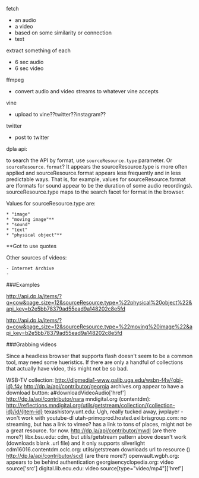 fetch
  - an audio
  - a video
  - based on some similarity or connection
  - text

extract something of each
  - 6 sec audio
  - 6 sec video

ffmpeg
  - convert audio and video streams to whatever vine accepts

vine
  - upload to vine??twitter??instagram??

twitter
  - post to twitter


dpla api:

to search the API by format, use `sourceResource.type` parameter. Or `sourceResource.format`? It appears the sourceResource.type is more often applied and sourceResource.format appears less frequently and in less predictable ways. That is, for example, values for sourceResource.format are (formats for sound appear to be the duration of some audio recordings). sourceResource.type maps to the search facet for format in the browser.

Values for sourceResource.type are:

	* "image"
	* "moving image"**
	* "sound"
	* "text"
	* "physical object"**

**Got to use quotes

Other sources of videos:

	- Internet Archive
	- 


###Examples

http://api.dp.la/items/?q=cow&page_size=12&sourceResource.type=%22physical%20object%22&api_key=b2e5bb78379ad55ead9a148202c8e5fd

http://api.dp.la/items/?q=cow&page_size=12&sourceResource.type=%22moving%20image%22&api_key=b2e5bb78379ad55ead9a148202c8e5fd


###Grabbing videos

Since a headless browser that supports flash doesn't seem to be a common tool, may need some hueristics. If there are only a handful of collections that actually have video, this might not be so bad. 

WSB-TV collection: http://dlgmedia1-www.galib.uga.edu/wsbn-f4v/{obj-id}.f4v
  http://dp.la/api/contributor/georgia
archives.org appear to have a download button: a#downloadVideoAudio['href']
  http://dp.la/api/contributor/nara
mndigital.org (contentdm): http://reflections.mndigital.org/utils/getstream/collection/{collection-id}/id/{item-id} 
texashistory.unt.edu: Ugh, really tucked away, jwplayer - won't work with youtube-dl
utah-primoprod.hosted.exlibrisgroup.com: no streaming, but has a link to vimeo? has a link to tons of places, might not be a great resource. for now.
  http://dp.la/api/contributor/mwdl (are there more?)
libx.bsu.edu: cdm, but utils/getstream pattern above doesn't work (downloads blank .url file) and it only supports silverlight
cdm16016.contentdm.oclc.org: utils/getstream downloads url to resource ()
  http://dp.la/api/contributor/scdl (are there more?)
openvault.wgbh.org: appears to be behind authentication
georgiaencyclopedia.org: video source['src']
digital.lib.ecu.edu: video source[type="video/mp4"]['href']
